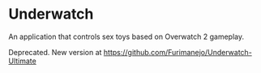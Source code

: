 # Underwatch
An application that controls sex toys based on Overwatch 2 gameplay.

Deprecated. New version at https://github.com/Furimanejo/Underwatch-Ultimate
